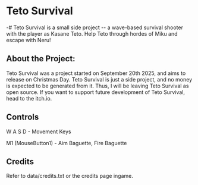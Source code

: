 # Teto Survival
-# Teto Survival is a small side project -- a wave-based survival shooter with the player as Kasane Teto. Help Teto through hordes of Miku and escape with Neru!

## About the Project:

Teto Survival was a project started on September 20th 2025, and aims to release on Christmas Day. Teto Survival is just a side project, and no money is expected to be generated from it. Thus, I will be leaving Teto Survival as open source. If you want to support future development of Teto Survival, head to the itch.io.

## Controls

W A S D - Movement Keys

M1 (MouseButton1) - Aim Baguette, Fire Baguette

## Credits

Refer to data/credits.txt or the credits page ingame.
